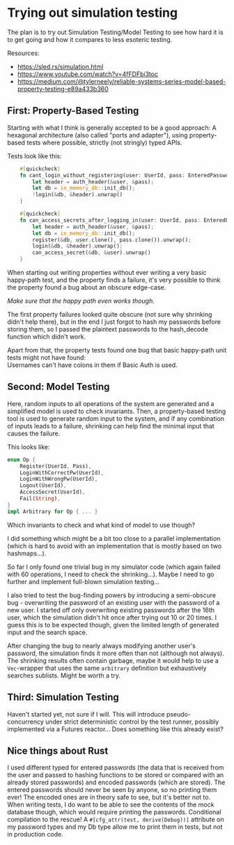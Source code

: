 # Trying out simulation testing

The plan is to try out Simulation Testing/Model Testing to see how hard it is to get going and how it compares to less esoteric testing.

Resources:
* https://sled.rs/simulation.html
* https://www.youtube.com/watch?v=4fFDFbi3toc
* https://medium.com/@tylerneely/reliable-systems-series-model-based-property-testing-e89a433b360

## First: Property-Based Testing

Starting with what I think is generally accepted to be a good approach:
A hexagonal architecture (also called "ports and adapter"), using property-based tests where possible, strictly (not stringly) typed APIs.

Tests look like this:

```rust
    #[quickcheck]
    fn cant_login_without_registering(user: UserId, pass: EnteredPassword) -> bool {
        let header = auth_header(&user, &pass);
        let db = in_memory_db::init_db();
        !login(&db, &header).unwrap()
    }

    #[quickcheck]
    fn can_access_secrets_after_logging_in(user: UserId, pass: EnteredPassword) -> bool {
        let header = auth_header(&user, &pass);
        let db = in_memory_db::init_db();
        register(&db, user.clone(), pass.clone()).unwrap();
        login(&db, &header).unwrap();
        can_access_secret(&db, &user).unwrap()
    }
```

When starting out writing properties without ever writing a very basic happy-path test, and the property finds a failure, it's very possible to think the property found a bug about an obscure edge-case.

_Make sure that the happy path even works though._

The first property failures looked quite obscure (not sure why shrinking didn't help there), but in the end I just forgot to hash my passwords before storing them, so I passed the plaintext passwords to the hash_decode function which didn't work.

Apart from that, the property tests found one bug that basic happy-path unit tests might not have found:  
Usernames can't have colons in them if Basic Auth is used.

## Second: Model Testing

Here, random inputs to all operations of the system are generated and a simplified model is used to check invariants.
Then, a property-based testing tool is used to generate random input to the system, and if any combination of inputs leads to a failure, shrinking can help find the minimal input that causes the failure.

This looks like:

```rust
enum Op {
    Register(UserId, Pass),
    LoginWithCorrectPw(UserId),
    LoginWithWrongPw(UserId),
    Logout(UserId),
    AccessSecret(UserId),
    Fail(String),
}
impl Arbitrary for Op { ... }
```

Which invariants to check and what kind of model to use though?

I did something which might be a bit too close to a parallel implementation (which is hard to avoid with an implementation that is mostly based on two hashmaps...).

So far I only found one trivial bug in my simulator code (which again failed with 60 operations, I need to check the shrinking...).
Maybe I need to go further and implement full-blown simulation testing...

I also tried to test the bug-finding powers by introducing a semi-obscure bug - overwriting the password of an existing user with the password of a new user.
I started off only overwriting existing passwords after the 16th user, which the simulation didn't hit once after trying out 10 or 20 times.
I guess this is to be expected though, given the limited length of generated input and the search space.

After changing the bug to nearly always modifying another user's password, the simulation finds it more often than not (although not always).
The shrinking results often contain garbage, maybe it would help to use a `Vec`-wrapper that uses the same `arbitrary` definition but exhaustively searches sublists.
Might be worth a try.

## Third: Simulation Testing

Haven't started yet, not sure if I will.
This will introduce pseudo-concurrency under strict deterministic control by the test runner, possibly implemented via a Futures reactor...
Does something like this already exist?

## Nice things about Rust

I used different typed for entered passwords (the data that is received from the user and passed to hashing functions to be stored or compared with an already stored passwords) and encoded passwords (which are stored).
The entered passwords should never be seen by anyone, so no printing them ever! The encoded ones are in theory safe to see, but it's better not to.
When writing tests, I do want to be able to see the contents of the mock database though, which would require printing the passwords.
Conditional compilation to the rescue!
A `#[cfg_attr(test, derive(Debug))]` attribute on my password types and my Db type allow me to print them in tests, but not in production code.


